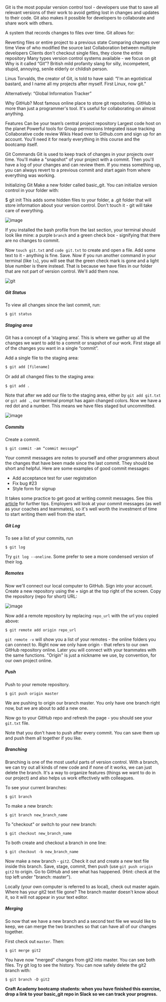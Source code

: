 Git is the most popular version control tool -  developers use that to save all relevant versions of their work to avoid getting lost in changes and updates to their code. Git also makes it possible for developers to collaborate and share work with others.

A system that records changes to files over time. Git allows for:

Reverting files or entire project to a previous state
Comparing changes over time
View of who modified the source last
Collaboration between multiple developers
Clients don't checkout single files, they clone the entire repository
Many types version control systems available - we focus on git
Why is it called “Git”?
British mild profanity slang for silly, incompetent, stupid, annoying, senile elderly or childish person.

Linus Torvalds, the creator of Git, is told to have said: 
“I'm an egotistical bastard, and I name all my projects after myself. First Linux, now git.”

Alternatively: “Global Information Tracker”

Why GitHub?
Most famous online place to store git repositories. GitHub is more than just a programmer's tool. It's useful for collaborating on almost anything.

Features
Can be your team’s central project repository
Largest code host on the planet
Powerful tools for
Group permissions
Integrated issue tracking
Collaborative code review
Wikis
Head over to Github.com and sign up for an account. You'll need it for nearly everything in this course and the bootcamp itself.

Git Commands
Git is used to keep track of changes in your projects over time. You'll make a "snapshot" of your project with a commit. Then you'll have a log of your changes and can review them. If you mess something up, you can always revert to a previous commit and start again from where everything was working.

Initializing Git
Make a new folder called basic_git. You can initialize version control in your folder with:

$ git init
This adds some hidden files to your folder, a .git folder that will store information about your version control. Don't touch it - git will take care of everything.

![image](/static/git_init.png)

If you installed the bash profile from the last section, your terminal should look like mine: a purple `branch` and a green check box - signifying that there are no changes to commit.

Now `touch git.txt` and `code git.txt` to create and open a file. Add some text to it - anything is fine. Save. Now if you run another command in your terminal (like `ls`), you will see that the green check mark is gone and a light blue number is there instead. That is because we have files in our folder that are not part of version control. We'll add them now.

![git](/static/git_2.png)

##### Git Status
To view all changes since the last commit, run:
```
$ git status
```
##### Staging area
Git has a concept of a ‘staging area’. This is where we gather up all the changes we want to add to a commit or snapshot of our work. First stage all of the changes you want in a single “commit”.

Add a single file to the staging area:
```
$ git add [filename]
```

Or add all changed ﬁles to the staging area:

```
$ git add .
```

Note that after we add our file to the staging area, either by `git add git.txt` or `git add .`, our terminal prompt has again changed colors. Now we have a red dot and a number. This means we have files staged but uncommitted.

![image](/static/git_add.png)

##### Commits

Create a commit.
```
$ git commit -am “commit message”
```
Your commit messages are notes to yourself and other programmers about the changes that have been made since the last commit. They should be short and helpful. Here are some examples of good commit messages:

* Add acceptance test for user registration
* Fix bug #23
* Style form for signup

It takes some practice to get good at writing commit messages. See this [article](https://chris.beams.io/posts/git-commit/) for further tips. Employers will look at your commit messages (as well as your coaches and teammates), so it's well worth the investment of time to start writing them well from the start.

##### Git Log
To see a list of your commits, run
```
$ git log
```
Try `git log --oneline`. Some prefer to see a more condensed version of their log.

##### Remotes
Now we'll connect our local computer to GitHub. Sign into your account. Create a new repository using the + sign at the top right of the screen. Copy the repository (repo for short) URL:

![image](/static/github_repo.png)

Now add a remote repository by replacing `repo_url` with the url you copied above:

```
$ git remote add origin repo_url
```

`git remote -v` will show you a list of your remotes - the online folders you can connect to. Right now we only have origin - that refers to our own GitHub repository online. Later you will connect with your teammates with the same functions. "Origin" is just a nickname we use, by convention, for our own project online.


##### Push
Push to your remote repository.
```
$ git push origin master
```
We are pushing to origin our branch master. You only have one branch right now, but we are about to add a new one.

Now go to your GitHub repo and refresh the page - you should see your `git.txt` file.

Note that you don't have to push after every commit. You can save them up and push them all together if you like.

##### Branching
Branching is one of the most useful parts of version control. With a branch, we can try out all kinds of new code and if none of it works, we can just delete the branch. It's a way to organize features (things we want to do in our project) and also helps us work effectively with colleagues.

To see your current branches:
```
$ git branch
```

To make a new branch:
```
$ git branch new_branch_name
```

To "checkout" or switch to your new branch:
```
$ git checkout new_branch_name
``` 
To both create and checkout a branch in one line:
```
$ git checkout -b new_branch_name
```
Now make a new branch - `git2`. Check it out and create a new text file inside this branch. Save, stage, commit, then push (use `git push origin git2` to origin. Go to GitHub and see what has happened. (Hint: check at the top left under "branch: master").

Locally (your own computer is referred to as local), check out master again. Where has your git2 text file gone? The branch master doesn't know about it, so it will not appear in your text editor.

##### Merging
So now that we have a new branch and a second text file we would like to keep, we can merge the two branches so that can have all of our changes together.

First check out `master`. Then:
```
$ git merge git2
```

You have now "merged" changes from git2 into master. You can see both files. Try git log to see the history. You can now safely delete the git2 branch with:
```
$ git branch -D git2
```

**Craft Academy bootcamp students: when you have finished this exercise, drop a link to your basic_git repo in Slack so we can track your progress.**